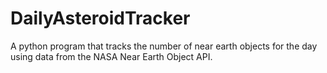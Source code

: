 # DailyAsteroidTracker
A python program that tracks the number of near earth objects for the day using data from the NASA Near Earth Object API.
